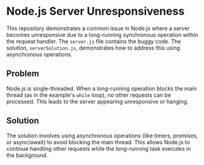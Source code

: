 # Node.js Server Unresponsiveness

This repository demonstrates a common issue in Node.js where a server becomes unresponsive due to a long-running synchronous operation within the request handler.  The `server.js` file contains the buggy code.  The solution, `serverSolution.js`, demonstrates how to address this using asynchronous operations.

## Problem

Node.js is single-threaded.  When a long-running operation blocks the main thread (as in the example's `while` loop), no other requests can be processed. This leads to the server appearing unresponsive or hanging.

## Solution

The solution involves using asynchronous operations (like timers, promises, or async/await) to avoid blocking the main thread.  This allows Node.js to continue handling other requests while the long-running task executes in the background.
